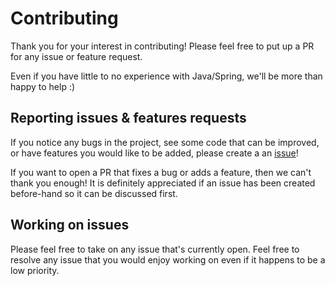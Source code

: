 # Contributing

Thank you for your interest in contributing! Please feel free to put up a PR for any issue or feature request.

Even if you have little to no experience with Java/Spring, we'll be more than happy to help :)

## Reporting issues & features requests

If you notice any bugs in the project, see some code that can be improved, or have features you would like to be added, please create a an [issue](https://github.com/InglouriousBasterds/SpringOverExtend/issues/new)!

If you want to open a PR that fixes a bug or adds a feature, then we can't thank you enough! It is definitely appreciated if an issue has been created before-hand so it can be discussed first.

## Working on issues

Please feel free to take on any issue that's currently open. Feel free to resolve any issue that you would enjoy working on even if it happens to be a low priority.


